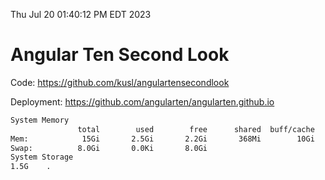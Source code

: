 Thu Jul 20 01:40:12 PM EDT 2023

# Angular Ten Second Look

Code: https://github.com/kusl/angulartensecondlook

Deployment: https://github.com/angularten/angularten.github.io

```bash
System Memory
               total        used        free      shared  buff/cache   available
Mem:            15Gi       2.5Gi       2.2Gi       368Mi        10Gi        12Gi
Swap:          8.0Gi       0.0Ki       8.0Gi
System Storage
1.5G	.
```
